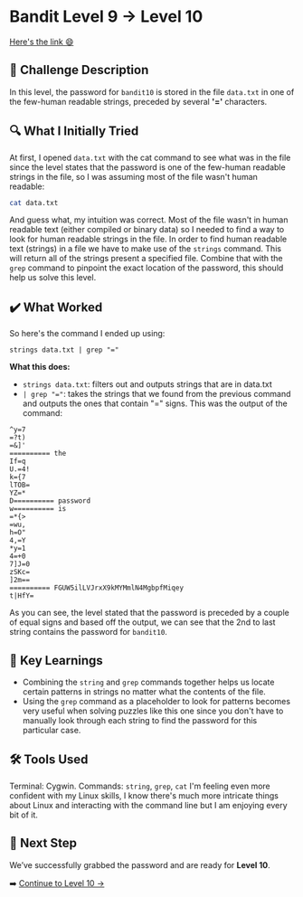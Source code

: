 # Bandit Level 9 → Level 10
[Here's the link 😄](https://overthewire.org/wargames/bandit/bandit10.html)

## 📝 Challenge Description 
In this level, the password for `bandit10` is stored in the file `data.txt` in one of the few-human readable strings, preceded by several **'='** characters. 







## 🔍 What I Initially Tried 
At first, I opened `data.txt` with the cat command to see what was in the file since the level states that the password is one of the few-human readable strings in the file, so I was assuming most of the file wasn't human readable:
```bash
cat data.txt
```
And guess what, my intuition was correct. Most of the file wasn't in human readable text (either compiled or binary data) so I needed to find a way to look for human readable strings in the file. In order to find human readable text (strings) in a file we have to make use of the `strings` command. This will return all of the strings present a specified file. Combine that with the `grep` command to pinpoint the exact location of the password, this should help us solve this level.  


## ✔️ What Worked
So here's the command I ended up using:
```
strings data.txt | grep "=" 
```
**What this does:**
- `strings data.txt`: filters out and outputs strings that are in data.txt
- `| grep "="`: takes the strings that we found from the previous command and outputs the ones that contain "=" signs. 
This was the output of the command:
```
^y=7
=?t)
=&]'
========== the
If=q
U.=4!
k={7
lTOB=
YZ=*
D========== password
w========== is
=*{>
=wu,
h=O"
4,=Y
*y=1
4=+0
7]J=0
zSKc=
]2m==
========== FGUW5ilLVJrxX9kMYMmlN4MgbpfMiqey
t|HfY=
```
As you can see, the level stated that the password is preceded by a couple of equal signs and based off the output, we can see that the 2nd to last string contains the password for `bandit10`. 


## 🧠 Key Learnings
- Combining the `string` and `grep` commands together helps us locate certain patterns in strings no matter what the contents of the file.
- Using the `grep` command as a placeholder to look for patterns becomes very useful when solving puzzles like this one since you don't have to manually look through each string to find the password for this particular case. 


## 🛠️ Tools Used 
Terminal: Cygwin.
Commands: `string`, `grep`, `cat`
I'm feeling even more confident with my Linux skills, I know there's much more intricate things about Linux and interacting with the command line but I am enjoying every bit of it.


## 🔐 Next Step
We’ve successfully grabbed the password and are ready for **Level 10**. 

➡️ [Continue to Level 10 →](https://github.com/aminuzz/Bandit-CTF-Journey/blob/main/level9.md)


